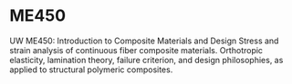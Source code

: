 # ME450
UW ME450: Introduction to Composite Materials and Design
Stress and strain analysis of continuous fiber composite materials. Orthotropic elasticity, lamination theory, failure criterion, and design philosophies, as applied to structural polymeric composites.
